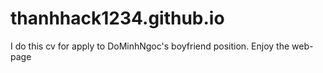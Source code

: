 # thanhhack1234.github.io
I do this cv for apply to DoMinhNgoc's boyfriend position. Enjoy the web-page

